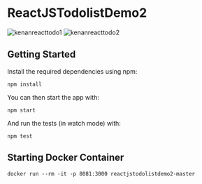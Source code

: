 # ReactJSTodolistDemo2

![kenanreacttodo1](https://user-images.githubusercontent.com/1851856/38062605-c2872082-32ec-11e8-98dc-d063a38b953b.PNG)
![kenanreacttodo2](https://user-images.githubusercontent.com/1851856/38062635-ed5dacd6-32ec-11e8-86cd-30a113f5990a.PNG)

## Getting Started

Install the required dependencies using npm:

```
npm install
```

You can then start the app with:

```
npm start
```

And run the tests (in watch mode) with:

```
npm test
```

## Starting Docker Container
```
docker run --rm -it -p 8081:3000 reactjstodolistdemo2-master
```